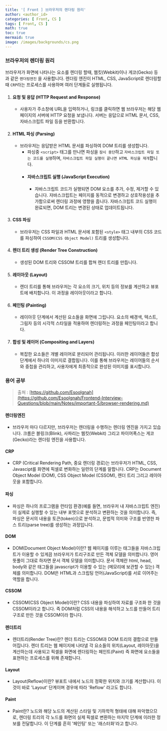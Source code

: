 ```yaml
---
title: '[ Front ] 브라우저의 렌더링 원리'
author: <author_id>
categories: [ Front, CS ]
tags: [ Front, CS ]
math: true
toc: true
mermaid: true
image: /images/backgrounds/cs.png
---
```


### 브라우저의 렌더링 원리
브라우저가 화면에 나타나는 요소를 렌더링 할때, 웹킷(Webkit)이나 게코(Gecko) 등과 같은 `렌더링엔진` 을 사용합니다. 렌더링 엔진이
HTML, CSS, JavaScript로 렌더링할 때 `CRP`라는 프로세스를 사용하며 여러 단계들로 실행됩니다.

1. #### 요청 및 응답 (HTTP Request and Response) 
   - 사용자가 주소창에 URL을 입력하거나, 링크를 클릭하면 웹 브라우저는 해당 웹 페이지의 서버에 HTTP 요청을 보냅니다. 서버는 응답으로 HTML 문서, CSS, 자바스크립트 파일 등을 반환합니다.
2. #### HTML 파싱 (Parsing) 
   - 브라우저는 응답받은 HTML 문서를 파싱하여 DOM 트리를 생성합니다.
     - 파싱중 `<script>` 태그를 만나면 파싱을 `잠시 중단`하고 `자바스크립트 파일 또는 코드를 실행`하며, `자바스크립트 파일 실행이 끝나면 HTML 파싱을 재개`합니다.
     - #### 자바스크립트 실행 (JavaScript Execution) 
       - 자바스크립트 코드가 실행되면 DOM 요소를 추가, 수정, 제거할 수 있습니다. 자바스크립트는 페이지를 동적으로 변경하고 상호작용성을 추가함으로써 렌더링 과정에 영향을 줍니다. 자바스크립트 코드 실행이 완료되면, DOM 트리는 변경된 상태로 업데이트됩니다.
3. #### CSS 파싱
   - 브라우저는 CSS 파일과 HTML 문서에 포함된 `<style>` 태그 내부의 CSS 코드를 파싱하여 `CSSOM(CSS Object Model)` 트리를 생성합니다.
4. #### 렌더 트리 생성 (Render Tree Construction)
   - 생성된 DOM 트리와 CSSOM 트리를 합쳐 렌더 트리를 만듭니다.
5. #### 레이아웃 (Layout) 
   - 렌더 트리를 통해 브라우저는 각 요소의 크기, 위치 등의 정보를 계산하고 뷰포트에 배치합니다. 이 과정을 레이아웃이라고 합니다.
6. #### 페인팅 (Painting)
   - 레이아웃 단계에서 계산된 요소들을 화면에 그립니다. 요소의 배경색, 텍스트, 그림자 등의 시각적 스타일을 적용하여 렌더링하는 과정을 페인팅이라고 합니다.
7. #### 합성 및 레이어 (Compositing and Layers) 
   - 복잡한 요소들은 개별 레이어로 분리되어 관리됩니다. 이러한 레이어들은 합성 단계에서 하나의 이미지로 결합됩니다. 이를 통해 브라우저는 레이어들의 순서와 중첩을 관리하고, 사용자에게 최종적으로 완성된 이미지를 표시합니다.


### 용어 공부
> 출처 : [https://github.com/Esoolgnah](https://github.com/Esoolgnah/Frontend-Interview-Questions/blob/main/Notes/important-5/browser-rendering.md)

#### 렌더링엔진
  - 브라우저 마다 다르지만, 브라우저는 렌더링을 수행하는 렌더링 엔진을 가지고 있습니다. 크롬은 블링크(Blink), 사파리는 웹킷(Webkit) 그리고 파이어폭스는 게코(Gecko)라는 렌더링 엔진을 사용합니다.

#### CRP
  - CRP (Critical Rendering Path, 중요 렌더링 경로)는 브라우저가 HTML, CSS, Javascipt를 화면에 픽셀로 변화하는 일련의 단계를 말합니다. CRP는 Document Object Model (DOM), CSS Object Model (CSSOM), 렌더 트리 그리고 레이아웃을 포함합니다.

#### 파싱
  - 파싱은 하나의 프로그램을 런타임 환경(예를 들면, 브라우저 내 자바스크립트 엔진)이 실제로 실행할 수 있는 내부 포맷으로 분석하고 변환하는 것을 의미합니다. 즉, 파싱은 문서의 내용을 토큰(token)으로 분석하고, 문법적 의미와 구조를 반영한 파스 트리(parse tree)를 생성하는 과정입니다.

#### DOM
  - DOM(Document Object Model)이란? 웹 페이지를 이루는 태그들을 자바스크립트가 이용할 수 있게끔 브라우저가 트리구조로 만든 객체 모델을 의미합니다. 영어 뜻풀이 그대로 하자면 문서 객체 모델을 의미합니다. 문서 객체란 html, head, body와 같은 태그들을 javascript가 이용할 수 있는 (메모리에 보관할 수 있는) 객체를 의미합니다. DOM은 HTML과 스크립팅 언어(JavaScript)를 서로 이어주는 역할을 합니다.

#### CSSOM
  - CSSOM(CSS Object Model)이란? CSS 내용을 파싱하여 자료를 구조화 한 것을 CSSOM이라고 합니다. 즉 DOM처럼 CSS의 내용을 해석하고 노드를 만들어 트리 구조로 만든 것을 CSSOM이라 합니다.

#### 렌더트리
  - 렌더트리(Render Tree)란? 렌더 트리는 CSSOM과 DOM 트리의 결합으로 만들어집니다. 렌더 트리는 웹 페이지에 나타낼 각 요소들의 위치(Layout, 레이아웃)을 계산하는데 사용되고 픽셀을 화면에 렌더링하는 페인트(Paint) 즉 화면에 요소들을 표현하는 프로세스를 위해 존재합니다.


#### Layout
  - Layout(Reflow)이란? 뷰포트 내에서 노드의 정확한 위치와 크기를 계산합니다. 이것이 바로 'Layout' 단계이며 경우에 따라 'Reflow' 라고도 합니다.

#### Paint
  - Paint란? 노드와 해당 노드의 계산된 스타일 및 기하학적 형태에 대해 파악했으므로, 렌더링 트리의 각 노드를 화면의 실제 픽셀로 변환하는 마지막 단계에 이러한 정보를 전달합니다. 이 단계를 흔히 '페인팅' 또는 '래스터화'라고 합니다.
